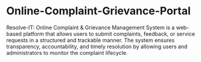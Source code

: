 # Online-Complaint-Grievance-Portal
Resolve-IT: Online Complaint &amp; Grievance Management System is a web-based platform that allows users to submit complaints, feedback, or service requests in a structured and trackable manner. The system ensures transparency, accountability, and timely resolution by allowing users and administrators to monitor the complaint lifecycle.  
